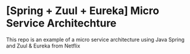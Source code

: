 # [Spring + Zuul + Eureka] Micro Service Architechture
This repo is an example of a micro service architecture using Java Spring and Zuul &amp; Eureka from Netflix
